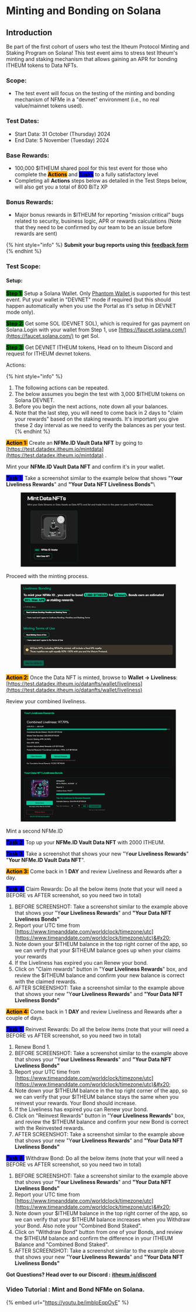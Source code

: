 # Minting and Bonding on Solana

## Introduction

Be part of the first cohort of users who test the Itheum Protocol Minting and Staking Program on Solana! This test event aims to stress test Itheum's minting and staking mechanism that allows gaining an APR for bonding ITHEUM tokens to Data NFTs.&#x20;

### Scope:

* The test event will focus on the testing of the minting and bonding mechanism of NFMe in a "devnet" environment (i.e., no real value/mainnet tokens used).

### Test Dates:

* Start Data: 31 October (Thursday) 2024
* End Date:  5 November (Tuesday) 2024

### Base Rewards:

* 100,000 $ITHEUM shared pool for this test event for those who complete the <mark style="background-color:orange;">**Actions**</mark> and <mark style="background-color:blue;">**Tasks**</mark> to a fully satisfactory level
* Completing all **Actions** steps below as detailed in the Test Steps below, will also get you a total of 800 BiTz XP

### Bonus Rewards:

* Major bonus rewards in $ITHEUM for reporting "mission critical" bugs related to security, business logic, APR or rewards calculations (Note that they need to be confirmed by our team to be an issue before rewards are sent)

{% hint style="info" %}
**Submit your bug reports using this** [**feedback form**](https://forms.gle/utFkSfQyHbfjWdWv9)
{% endhint %}

### Test Scope:

#### Setup:

<mark style="background-color:green;">**Step 1:**</mark> Setup a Solana Wallet. Only [Phantom Wallet](https://phantom.app/)[ ](../../../integrators/supported-wallets/multiversx-defi-wallet.md)is supported for this test event. Put your wallet in "DEVNET" mode if required (but this should happen automatically when you use the Portal as it's setup in DEVNET mode only).

<mark style="background-color:green;">**Step 2:**</mark> Get some SOL (DEVNET SOL), which is required for gas payment on Solana.Login with your wallet from Step 1,  use [https://faucet.solana.com/](https://faucet.solana.com/) to get Sol.

<mark style="background-color:green;">**Step 3:**</mark> Get DEVNET ITHEUM tokens, Head on to Itheum Discord and request for ITHEUM devnet tokens.

Actions:

{% hint style="info" %}
1. The following actions can be repeated.
2. The below assumes you begin the test with 3,000 $ITHEUM tokens on Solana DEVNET.
3. Before you begin the next actions, note down all your balances.
4. Note that the last step, you will need to come back in 2 days to "claim your rewards" based on the staking rewards. It's important you give these 2 day interval as we need to verify the balances as per your test.
{% endhint %}

<mark style="background-color:orange;">**Action 1:**</mark> Create an **NFMe.ID Vault Data NFT** by going to [https://test.datadex.itheum.io/mintdata](https://test.datadex.itheum.io/mintdata) .

Mint your **NFMe.ID Vault Data NFT** and confirm it's in your wallet.

<mark style="background-color:blue;">**Task 1:**</mark> Take a screenshot similar to the example below that shows "Y**our Liveliness Rewards**"  and **"Your Data NFT Liveliness Bonds"**\


<figure><img src="../../../.gitbook/assets/image (180).png" alt=""><figcaption></figcaption></figure>

Proceed with the minting process.

<figure><img src="../../../.gitbook/assets/image (182).png" alt=""><figcaption></figcaption></figure>



<mark style="background-color:orange;">**Action 2:**</mark> Once the Data NFT is minted, browse to **Wallet -> Liveliness**: [https://test.datadex.itheum.io/datanfts/wallet/liveliness](https://test.datadex.itheum.io/datanfts/wallet/liveliness)

Review your combined liveliness.

<figure><img src="../../../.gitbook/assets/image (183).png" alt=""><figcaption></figcaption></figure>

Mint a second NFMe.ID

<mark style="background-color:blue;">**Task 2:**</mark> Top up your **NFMe.ID Vault Data NFT** with 2000 ITHEUM.

<mark style="background-color:blue;">**Task 3:**</mark> Take a screenshot that shows your new "Y**our Liveliness Rewards**" "**Your NFMe.ID Vault Data NFT**".

<mark style="background-color:orange;">**Action 3:**</mark> Come back in 1 **DAY** and review Liveliness and Rewards after a day.

<mark style="background-color:blue;">**Task 4:**</mark>  Claim Rewards: Do all the below items (note that your will need a BEFORE vs AFTER screenshot, so you need two in total)

1. BEFORE SCREENSHOT: Take a screenshot similar to the example above that shows your "Y**our Liveliness Rewards**" and **"Your Data NFT Liveliness Bonds"**
2. Report your UTC time from [https://www.timeanddate.com/worldclock/timezone/utc](https://www.timeanddate.com/worldclock/timezone/utc)&#x20;
3. Note down your $ITHEUM balance in the top right corner of the app, so we can verify that your $ITHEUM balance goes up when your claims your rewards
4. If the Liveliness has expired you can Renew your bond.
5. Click on "Claim rewards" button in "Y**our Liveliness Rewards**" box, and review the $ITHEUM balance and confirm your new balance is correct with the claimed rewards.
6. AFTER SCREENSHOT: Take a screenshot similar to the example above that shows your new "Y**our Liveliness Rewards**"  and **"Your Data NFT Liveliness Bonds"**

<mark style="background-color:orange;">**Action 4:**</mark> Come back in 1 **DAY** and review Liveliness and Rewards after a couple of days.

<mark style="background-color:blue;">**Task 5:**</mark> Reinvest Rewards: Do all the below items (note that your will need a BEFORE vs AFTER screenshot, so you need two in total)

1. Renew Bond 1.
2. BEFORE SCREENSHOT: Take a screenshot similar to the example above that shows your "Y**our Liveliness Rewards**"  and **"Your Data NFT Liveliness Bonds"**
3. Report your UTC time from [https://www.timeanddate.com/worldclock/timezone/utc](https://www.timeanddate.com/worldclock/timezone/utc)&#x20;
4. Note down your $ITHEUM balance in the top right corner of the app, so we can verify that your $ITHEUM balance stays the same when you reinvest your rewards. Your Bond should increase.
5. If the Liveliness has expired you can Renew your bond.
6. Click on "Reinvest Rewards" button in "Y**our Liveliness Rewards**" box, and review the $ITHEUM balance and confirm your new Bond is correct with the Reinvested rewards.
7. AFTER SCREENSHOT: Take a screenshot similar to the example above that shows your new "Y**our Liveliness Rewards**" and **"Your Data NFT Liveliness Bonds"**

<mark style="background-color:blue;">**Task 6:**</mark> Withdraw Bond: Do all the below items (note that your will need a BEFORE vs AFTER screenshot, so you need two in total)

1. BEFORE SCREENSHOT: Take a screenshot similar to the example above that shows your "Y**our Liveliness Rewards**"  and **"Your Data NFT Liveliness Bonds"**
2. Report your UTC time from [https://www.timeanddate.com/worldclock/timezone/utc](https://www.timeanddate.com/worldclock/timezone/utc)&#x20;
3. Note down your $ITHEUM balance in the top right corner of the app, so we can verify that your $ITHEUM balance increases when you Withdraw your Bond. Also note your "Combined Bond Staked".
4. Click on "Withdraw Bond" button from one of your Bonds, and review the $ITHEUM balance and confirm the difference in your ITHEUM Balance and "Combined Bond Staked".
5. AFTER SCREENSHOT: Take a screenshot similar to the example above that shows your new "Y**our Liveliness Rewards**" and **"Your Data NFT Liveliness Bonds"**

**Got Questions? Head over to our Discord :** [**itheum.io/discord** ](https://itheum.io/discord)

### Video Tutorial : Mint and Bond NFMe on Solana.

{% embed url="https://youtu.be/imbloEqpOyE" %}





